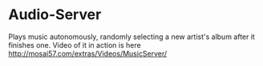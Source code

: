 # Audio-Server
Plays music autonomously, randomly selecting a new artist's album after it finishes one.
Video of it in action is here http://mosai57.com/extras/Videos/MusicServer/
